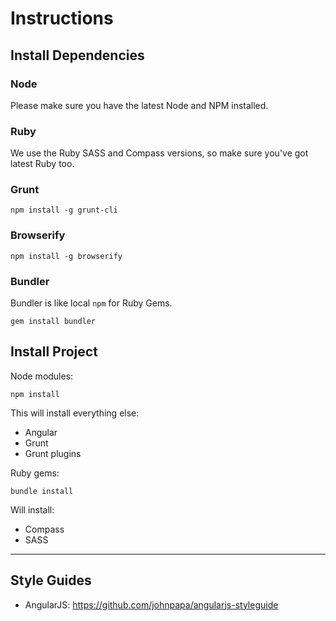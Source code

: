# Instructions

## Install Dependencies

### Node

Please make sure you have the latest Node and NPM installed.

### Ruby

We use the Ruby SASS and Compass versions, so make sure you've got latest Ruby too.

### Grunt

`npm install -g grunt-cli`

### Browserify

`npm install -g browserify`

### Bundler

Bundler is like local `npm` for Ruby Gems.

`gem install bundler`

## Install Project

Node modules:

`npm install`

This will install everything else:

- Angular
- Grunt
- Grunt plugins

Ruby gems:

`bundle install`

Will install:

- Compass
- SASS

***

## Style Guides

- AngularJS: <https://github.com/johnpapa/angularjs-styleguide>
